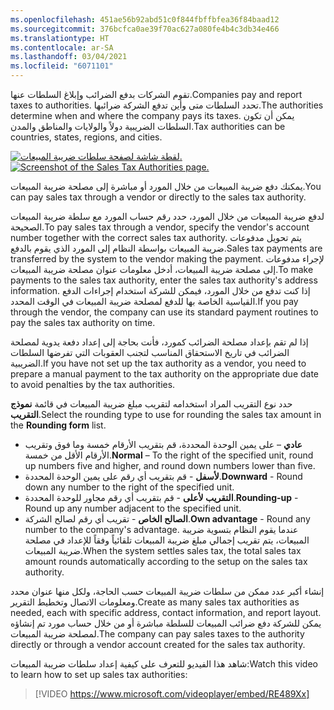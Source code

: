 ```yaml
---
ms.openlocfilehash: 451ae56b92abd51c0f844fbffbfea36f84baad12
ms.sourcegitcommit: 376bcfca0ae39f70ac627a080fe4b4c3db34e466
ms.translationtype: HT
ms.contentlocale: ar-SA
ms.lasthandoff: 03/04/2021
ms.locfileid: "6071101"
---
```

<span data-ttu-id="ddbba-101">تقوم الشركات بدفع الضرائب وإبلاغ السلطات عنها.</span><span class="sxs-lookup"><span data-stu-id="ddbba-101">Companies pay and report taxes to authorities.</span></span> <span data-ttu-id="ddbba-102">تحدد السلطات متى وأين تدفع الشركة ضرائبها.</span><span class="sxs-lookup"><span data-stu-id="ddbba-102">The authorities determine when and where the company pays its taxes.</span></span> <span data-ttu-id="ddbba-103">يمكن أن تكون السلطات الضريبية دولاً والولايات والمناطق والمدن.</span><span class="sxs-lookup"><span data-stu-id="ddbba-103">Tax authorities can be countries, states, regions, and cities.</span></span>


<span data-ttu-id="ddbba-104">[ ![لقطة شاشة لصفحة سلطات ضريبة المبيعات.](../media/sales-tax-authorities.png) ](../media/sales-tax-authorities.png#lightbox)</span><span class="sxs-lookup"><span data-stu-id="ddbba-104">[ ![Screenshot of the Sales Tax Authorities page.](../media/sales-tax-authorities.png) ](../media/sales-tax-authorities.png#lightbox)</span></span>

<span data-ttu-id="ddbba-105">يمكنك دفع ضريبة المبيعات من خلال المورد أو مباشرة إلى مصلحة ضريبة المبيعات.</span><span class="sxs-lookup"><span data-stu-id="ddbba-105">You can pay sales tax through a vendor or directly to the sales tax authority.</span></span>  

<span data-ttu-id="ddbba-106">لدفع ضريبة المبيعات من خلال المورد، حدد رقم حساب المورد مع سلطة ضريبة المبيعات الصحيحة.</span><span class="sxs-lookup"><span data-stu-id="ddbba-106">To pay sales tax through a vendor, specify the vendor's account number together with the correct sales tax authority.</span></span> <span data-ttu-id="ddbba-107">يتم تحويل مدفوعات ضريبة المبيعات بواسطة النظام إلى المورد الذي يقوم بالدفع.</span><span class="sxs-lookup"><span data-stu-id="ddbba-107">Sales tax payments are transferred by the system to the vendor making the payment.</span></span> <span data-ttu-id="ddbba-108">لإجراء مدفوعات إلى مصلحة ضريبة المبيعات، أدخل معلومات عنوان مصلحة ضريبة المبيعات.</span><span class="sxs-lookup"><span data-stu-id="ddbba-108">To make payments to the sales tax authority, enter the sales tax authority's address information.</span></span> <span data-ttu-id="ddbba-109">إذا كنت تدفع من خلال المورد، فيمكن للشركة استخدام إجراءات الدفع القياسية الخاصة بها للدفع لمصلحة ضريبة المبيعات في الوقت المحدد.</span><span class="sxs-lookup"><span data-stu-id="ddbba-109">If you pay through the vendor, the company can use its standard payment routines to pay the sales tax authority on time.</span></span> 

<span data-ttu-id="ddbba-110">إذا لم تقم بإعداد مصلحة الضرائب كمورد، فأنت بحاجة إلى إعداد دفعة يدوية لمصلحة الضرائب في تاريخ الاستحقاق المناسب لتجنب العقوبات التي تفرضها السلطات الضريبية.</span><span class="sxs-lookup"><span data-stu-id="ddbba-110">If you have not set up the tax authority as a vendor, you need to prepare a manual payment to the tax authority on the appropriate due date to avoid penalties by the tax authorities.</span></span>

<span data-ttu-id="ddbba-111">حدد نوع التقريب المراد استخدامه لتقريب مبلغ ضريبة المبيعات في قائمة **نموذج التقريب**.</span><span class="sxs-lookup"><span data-stu-id="ddbba-111">Select the rounding type to use for rounding the sales tax amount in the **Rounding form** list.</span></span>

- <span data-ttu-id="ddbba-112">**عادي** – على يمين الوحدة المحددة، قم بتقريب الأرقام خمسة وما فوق وتقريب الأرقام الأقل من خمسة.</span><span class="sxs-lookup"><span data-stu-id="ddbba-112">**Normal** – To the right of the specified unit, round up numbers five and higher, and round down numbers lower than five.</span></span>
- <span data-ttu-id="ddbba-113">**لأسفل** - قم بتقريب أي رقم على يمين الوحدة المحددة.</span><span class="sxs-lookup"><span data-stu-id="ddbba-113">**Downward** - Round down any number to the right of the specified unit.</span></span>
- <span data-ttu-id="ddbba-114">**التقريب لأعلى** - قم بتقريب أي رقم مجاور للوحدة المحددة.</span><span class="sxs-lookup"><span data-stu-id="ddbba-114">**Rounding-up** - Round up any number adjacent to the specified unit.</span></span>
- <span data-ttu-id="ddbba-115">**الصالح الخاص** - تقريب أي رقم لصالح الشركة.</span><span class="sxs-lookup"><span data-stu-id="ddbba-115">**Own advantage** - Round any number to the company's advantage.</span></span> <span data-ttu-id="ddbba-116">عندما يقوم النظام بتسوية ضريبة المبيعات، يتم تقريب إجمالي مبلغ ضريبة المبيعات تلقائياً وفقاً للإعداد في مصلحة ضريبة المبيعات.</span><span class="sxs-lookup"><span data-stu-id="ddbba-116">When the system settles sales tax, the total sales tax amount rounds automatically according to the setup on the sales tax authority.</span></span>

<span data-ttu-id="ddbba-117">إنشاء أكبر عدد ممكن من سلطات ضريبة المبيعات حسب الحاجة، ولكل منها عنوان محدد ومعلومات الاتصال وتخطيط التقرير.</span><span class="sxs-lookup"><span data-stu-id="ddbba-117">Create as many sales tax authorities as needed, each with specific address, contact information, and report layout.</span></span> <span data-ttu-id="ddbba-118">يمكن للشركة دفع ضرائب المبيعات للسلطة مباشرة أو من خلال حساب مورد تم إنشاؤه لمصلحة ضريبة المبيعات.</span><span class="sxs-lookup"><span data-stu-id="ddbba-118">The company can pay sales taxes to the authority directly or through a vendor account created for the sales tax authority.</span></span>

<span data-ttu-id="ddbba-119">شاهد هذا الفيديو للتعرف على كيفية إعداد سلطات ضريبة المبيعات:</span><span class="sxs-lookup"><span data-stu-id="ddbba-119">Watch this video to learn how to set up sales tax authorities:</span></span>

 > [!VIDEO https://www.microsoft.com/videoplayer/embed/RE489Xx]

